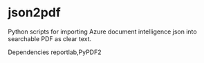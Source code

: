 # json2pdf
Python scripts for importing Azure document intelligence json into searchable PDF as clear text.

Dependencies
reportlab,PyPDF2
